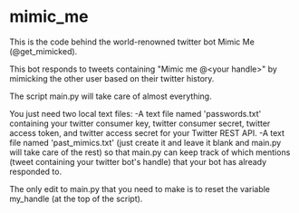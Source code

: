 # mimic_me

This is the code behind the world-renowned twitter bot Mimic Me (@get_mimicked).

This bot responds to tweets containing "Mimic me @\<your handle\>" by mimicking the other user based on their twitter history.

The script main.py will take care of almost everything.

You just need two local text files:
  -A text file named 'passwords.txt' containing your twitter consumer key, twitter consumer secret, twitter access token,
    and twitter access secret for your Twitter REST API. 
  -A text file named 'past_mimics.txt' (just create it and leave it blank and main.py will take care of the rest) so that
    main.py can keep track of which mentions (tweet containing your twitter bot's handle) that your bot has already 
    responded to.
    
The only edit to main.py that you need to make is to reset the variable my_handle (at the top of the script).

